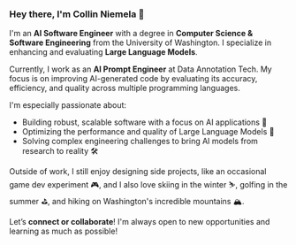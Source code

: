 ### Hey there, I'm Collin Niemela 👋

I'm an **AI Software Engineer** with a degree in **Computer Science & Software Engineering** from the University of Washington. I specialize in enhancing and evaluating **Large Language Models**.

Currently, I work as an **AI Prompt Engineer** at Data Annotation Tech. My focus is on improving AI-generated code by evaluating its accuracy, efficiency, and quality across multiple programming languages.

I'm especially passionate about:

- Building robust, scalable software with a focus on AI applications 🤖
- Optimizing the performance and quality of Large Language Models 🚀
- Solving complex engineering challenges to bring AI models from research to reality 🛠️

Outside of work, I still enjoy designing side projects, like an occasional game dev experiment 🎮, and I also love skiing in the winter ⛷️, golfing in the summer ⛳, and hiking on Washington's incredible mountains 🏔️.

Let’s **connect or collaborate**! I'm always open to new opportunities and learning as much as possible!
